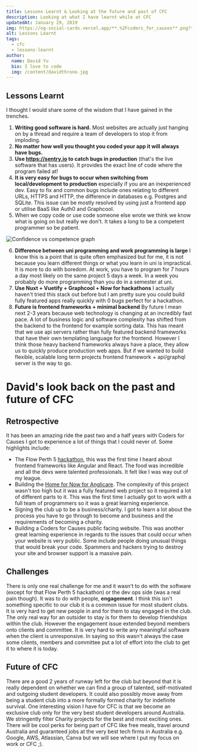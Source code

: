 ```yaml
---
title: Lessons Learnt & Looking at the future and past of CFC
description: Looking at what I have learnt while at CFC
updatedAt: January 29, 2019
img: https://og-social-cards.vercel.app/**.%2Fcoders_for_causes**.png?theme=dark&md=1&fontSize=125px&images=https%3A%2F%2Fcodersforcauses.org%2Flogo%2Fcfc_logo_white_full.svg
alt: Lessons Learnt
tags:
  - cfc
  - lessons-learnt
author:
  name: David Yu
  bio: I love to code
  img: /content/davidthrone.jpg
---
```


## Lessons Learnt

I thought I would share some of the wisdom that I have gained in the trenches.

1. **Writing good software is hard.** Most websites are actually just hanging on by a thread and require a team of developers to stop it from imploding.
2. **No matter how well you thought you coded your app it will always have bugs.**
3. **Use https://sentry.io to catch bugs in production** (that's the live software that has users). It provides the exact line of code where the program failed at!
4. **It is very easy for bugs to occur when switching from local/development to production** especially if you are an inexperienced dev. Easy to fix and common bugs include ones relating to different URLs, HTTPS and HTTP, the difference in databases e.g. Postgres and SQLite. This issue can be mostly resolved by using just a frontend app or utilise BaaS like Auth0 and Graphcool.
5. When we copy code or use code someone else wrote we think we know what is going on but really we don't. It takes a long to be a competent programmer so be patient.

![Confidence vs competence graph](/content/confidence-vs-competence.jpg)

6. **Difference between uni programming and work programming is large** I know this is a point that is quite often emphasized but for me, it is not because you learn different things or what you learn in uni is impractical. It is more to do with boredom. At work, you have to program for 7 hours a day most likely on the same project 5 days a week. In a week you probably do more programming than you do in a semester at uni.
7. **Use Nuxt + Vuetify + Graphcool + Now for hackathons** I actually haven't tried this stack out before but I am pretty sure you could build fully featured apps really quickly with 0 bugs perfect for a hackathon.
8. **Future is frontend frameworks + minimal backend** By future I mean next 2-3 years because web technology is changing at an incredibly fast pace. A lot of business logic and software complexity has shifted from the backend to the frontend for example sorting data. This has meant that we use api servers rather than fully featured backend frameworks that have their own templating language for the frontend. However I think those heavy backend frameworks always have a place, they allow us to quickly produce production web apps. But if we wanted to build flexible, scalable long term projects frontend framework + api/graphql server is the way to go.

# David's look back on the past and future of CFC

## Retrospective

It has been an amazing ride the past two and a half years with Coders for Causes I got to experience a lot of things that I could never of. Some highlights include:

- The Flow Perth 5 [hackathon](https://codersforcauses.org/hackathons), this was the first time I heard about frontend frameworks like Angular and React. The food was incredible and all the devs were talented professionals. It felt like I was way out of my league.
- Building the [Home for Now for Anglicare](https://www.homefornow.org.au/). The complexity of this project wasn't too high but it was a fully featured web project so it required a lot of different parts to it. This was the first time I actually got to work with a full team of programmers so it was a great learning experience.
- Signing the club up to be a business/charity. I got to learn a lot about the process you have to go through to become and business and the requirements of becoming a charity.
- Building a Coders for Causes public facing website. This was another great learning experience in regards to the issues that could occur when your website is very public. Some include people doing unusual things that would break your code. Spammers and hackers trying to destroy your site and browser support is a massive pain.

## Challenges

There is only one real challenge for me and it wasn't to do with the software (except for that Flow Perth 5 hackathon) or the dev ops side (was a real pain though). It was to do with people, **engagement**. I think this isn't something specific to our club it is a common issue for most student clubs. It is very hard to get new people in and for them to stay engaged in the club. The only real way for an outsider to stay is for them to develop friendships within the club. However the engagement issue extended beyond members onto clients and committee. It is very hard to write any meaningful software when the client is unresponsive. In saying so this wasn't always the case some clients, members and committee put a lot of effort into the club to get it to where it is today.

## Future of CFC

There are a good 2 years of runway left for the club but beyond that it is really dependent on whether we can find a group of talented, self-motivated and outgoing student developers. It could also possibly move away from being a student club into a more formally formed charity for indefinite survival. One interesting vision I have for CFC is that we become an exclusive club only for the very best student developers around Australia. We stringently filter Charity projects for the best and most exciting ones. There will be cool perks for being part of CFC like free meals, travel around Australia and guaranteed jobs at the very best tech firms in Australia e.g. Google, AWS, Atlassian, Canva but we will see where I put my focus on work or CFC ;).
